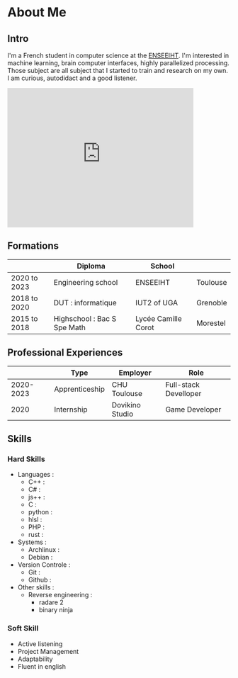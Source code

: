 <script src="https://kit.fontawesome.com/0b50565179.js" crossorigin="anonymous"></script>
# About Me
## Intro 
I'm a French student in computer science at the [ENSEEIHT](https://www.enseeiht.fr/fr/index.html). I'm interested in machine learning, brain computer interfaces, highly parallelized processing. Those subject are all subject that I started to train and research on my own. I am curious, autodidact and a good listener.
<iframe width="420" height="315" src="http://www.youtube.com/embed/dQw4w9WgXcQ" frameborder="0" allowfullscreen></iframe>

## Formations
|              | Diploma                      | School              |          |
|--------------|------------------------------|---------------------|----------|
| 2020 to 2023 | Engineering school           | ENSEEIHT            | Toulouse |
| 2018 to 2020 | DUT : informatique           | IUT2 of UGA         | Grenoble |
| 2015 to 2018 | Highschool :  Bac S Spe Math | Lycée Camille Corot | Morestel |

## Professional Experiences
|           | Type           | Employer        | Role                  |
|-----------|----------------|-----------------|-----------------------|
| 2020-2023 | Apprenticeship | CHU Toulouse    | Full-stack Develloper |
| 2020      | Internship     | Dovikino Studio | Game Developer        |

## Skills

### Hard Skills

- Languages : 
	- C++ : <i class="fas fa-star"></i><i class="fas fa-star"></i><i class="fas fa-star"></i><i class="fas fa-star"></i><i class="far fa-star"></i>
	- C# : <i class="fas fa-star"></i><i class="fas fa-star"></i><i class="fas fa-star"></i><i class="fas fa-star"></i><i class="far fa-star"></i>
	- js++ : <i class="fas fa-star"></i><i class="fas fa-star"></i><i class="fas fa-star"></i><i class="fas fa-star"></i><i class="far fa-star"></i>
	- C : <i class="fas fa-star"></i><i class="fas fa-star"></i><i class="fas fa-star"></i><i class="far fa-star"></i><i class="far fa-star"></i>
	- python : <i class="fas fa-star"></i><i class="fas fa-star"></i><i class="fas fa-star"></i><i class="far fa-star"></i><i class="far fa-star"></i>
	- hlsl : <i class="fas fa-star"></i><i class="fas fa-star"></i><i class="fas fa-star"></i><i class="far fa-star"></i><i class="far fa-star"></i>
	- PHP : <i class="fas fa-star"></i><i class="fas fa-star"></i><i class="far fa-star"></i><i class="far fa-star"></i><i class="far fa-star"></i>
	- rust : <i class="fas fa-star"></i><i class="fas fa-star"></i><i class="far fa-star"></i><i class="far fa-star"></i><i class="far fa-star"></i>
- Systems : 
	- Archlinux : <i class="fas fa-star"></i><i class="fas fa-star"></i><i class="fas fa-star"></i><i class="fas fa-star"></i><i class="fas fa-star-half-alt"></i>
	- Debian : <i class="fas fa-star"></i><i class="fas fa-star"></i><i class="fas fa-star"></i><i class="far fa-star"></i><i class="far fa-star"></i>
- Version Controle :
	- Git : <i class="fas fa-star"></i><i class="fas fa-star"></i><i class="fas fa-star"></i><i class="fas fa-star"></i><i class="far fa-star"></i>
	- Github : <i class="fas fa-star"></i><i class="fas fa-star"></i><i class="fas fa-star"></i><i class="far fa-star"></i><i class="far fa-star"></i>
- Other skills : 
	- Reverse engineering : <i class="fas fa-star"></i><i class="fas fa-star"></i><i class="fas fa-star"></i><i class="far fa-star"></i><i class="far fa-star"></i>
		- radare 2 
		- binary ninja

### Soft Skill

- Active listening 
- Project Management 
- Adaptability
- Fluent in english 
